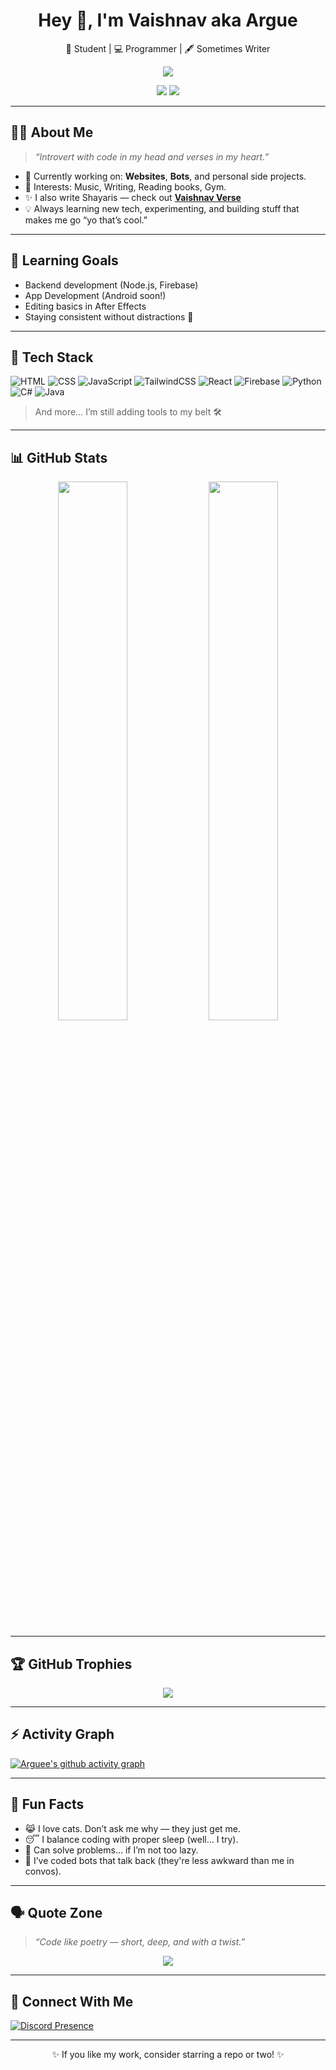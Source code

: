 
<h1 align="center">Hey 👋, I'm Vaishnav aka Argue</h1>
<p align="center">
  🧠 Student | 💻 Programmer | 🖋️ Sometimes Writer 
</p>

<p align="center">
  <a href="https://github.com/Arguee/Arguee">
    <img src="https://readme-typing-svg.herokuapp.com?color=36BCF7&center=true&vCenter=true&lines=Hey+There!+I'm+Argue;High+School+Student+%F0%9F%91%A9%E2%80%8D%F0%9F%92%BB;Web+Dev+%7C+Bibliophile+%7C+Writer;Always+Learning+%7C+Rarely+Social" />
  </a>
</p>

<div align="center">
  <img src="https://img.shields.io/github/followers/Arguee?label=Followers&style=for-the-badge" />
  <img src="https://komarev.com/ghpvc/?username=arguee&style=for-the-badge" />
</div>

---

## 🧑‍💻 About Me

> _“Introvert with code in my head and verses in my heart.”_

- 🔭 Currently working on: **Websites**, **Bots**, and personal side projects.
- 🎵 Interests: Music, Writing, Reading books, Gym.
- ✨ I also write Shayaris — check out [**Vaishnav Verse**](https://verse.vaishnav.site)
- 💡 Always learning new tech, experimenting, and building stuff that makes me go “yo that’s cool.”

---

## 🌱 Learning Goals
- Backend development (Node.js, Firebase)
- App Development (Android soon!)
- Editing basics in After Effects
- Staying consistent without distractions 😤

---

## 🚀 Tech Stack

![HTML](https://img.shields.io/badge/HTML5-E34F26?style=flat&logo=html5&logoColor=white)
![CSS](https://img.shields.io/badge/CSS3-1572B6?style=flat&logo=css3&logoColor=white)
![JavaScript](https://img.shields.io/badge/JavaScript-F7DF1E?style=flat&logo=javascript&logoColor=black)
![TailwindCSS](https://img.shields.io/badge/TailwindCSS-38B2AC?style=flat&logo=tailwind-css&logoColor=white)
![React](https://img.shields.io/badge/React-20232A?style=flat&logo=react&logoColor=61DAFB)
![Firebase](https://img.shields.io/badge/Firebase-FFCA28?style=flat&logo=firebase&logoColor=black)
![Python](https://img.shields.io/badge/Python-3776AB?style=flat&logo=python&logoColor=white)
![C#](https://img.shields.io/badge/C%23-239120?style=flat&logo=c-sharp&logoColor=white)
![Java](https://img.shields.io/badge/Java-007396?style=flat&logo=java&logoColor=white)

> And more… I’m still adding tools to my belt 🛠️

---

## 📊 GitHub Stats

<p align="center">
  <img src="https://github-readme-stats.vercel.app/api?username=Arguee&show_icons=true&theme=radical&count_private=true" width="47%" />
  <img src="https://streak-stats.demolab.com?user=Arguee&theme=dark" width="47%" />
</p>

---

## 🏆 GitHub Trophies

<p align="center">
  <img src="https://github-profile-trophy.vercel.app/?username=Arguee&theme=gruvbox&margin-w=10" />
</p>

---

## ⚡ Activity Graph

[![Arguee's github activity graph](https://github-readme-activity-graph.vercel.app/graph?username=Arguee&bg_color=1f1c2c&color=ffffff&line=00ffe1&point=00ffe1&area=true&hide_border=true)](https://github.com/ashutosh00710/github-readme-activity-graph)

---

## 💬 Fun Facts

- 😹 I love cats. Don’t ask me why — they just get me.
- 😴 I balance coding with proper sleep (well… I try).
- 🧠 Can solve problems… if I’m not too lazy.
- 🤖 I’ve coded bots that talk back (they're less awkward than me in convos).

---

## 🗣️ Quote Zone

> _“Code like poetry — short, deep, and with a twist.”_

<p align="center">
  <img src="https://quotes-github-readme.vercel.app/api?type=horizontal&theme=merko" />
</p>

---

## 🔗 Connect With Me

[![Discord Presence](https://lanyard.cnrad.dev/api/842978764690030593)](https://discord.com/users/842978764690030593)

---

<p align="center">
  ✨ If you like my work, consider starring a repo or two! ✨
</p>

